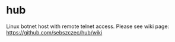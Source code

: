 # hub

Linux botnet host with remote telnet access.
Please see wiki page:
https://github.com/sebszczec/hub/wiki
